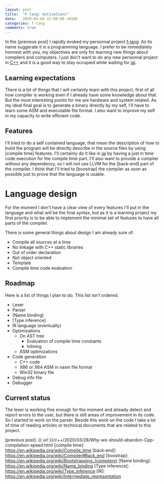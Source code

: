 ```yaml
---
layout: post
title:  "F-lang: motivations"
date:   2020-04-04 15:00:00 +0100
categories: f-lang
comments: true
---
```

In the [previous post] I rapidly evoked my personnal project [f-lang]. As its name suggerate it is a programming
language. I prefer to be immediately honnest with you, my objectives are only for learning new things about compilers
and computers. I just don't want to do any new personnal project in [C++] and it is a good way to stay occupied while
waiting for [jai].

## Learning expectations
There is a lot of things that I will certainly learn with this project, first of all how compiler is working even if I
already have some knowledge about that. But the most interesting points for me are hardware and system related. As my
ideal final goal is to generate a binary directly by my self, I'll have to learn some ASM and executable file format. I
also want to improve my self in my capacity to write efficient code.

## Features
I'll tried to do a self contained language, that mean the description of how to build the program will be directly
describe in the source files by using [compile time] features. I'll certainly do it like in [jai] by having a just in
time code execution for the compile time part.
I'll also want to provide a compiler without any dependency, so I will not use LLVM for the [back-end] part of the
compiler.
I think that I'll tried to [boostrap] the compiler as soon as possible just to prove that the language is usable.

# Language design
For the moment I don't have a clear view of every features I'll put in the language and what will be the final syntax,
but as it is a learning project my first priority is to be able to implement the minimal set of features to have all
parts of the compiler.

There is some general things about design I am already sure of:
 - Compile all sources at a time
 - No linkage with C++ static libraries
 - Out of order declaration
 - Not object oriented
 - Template
 - Compile time code evaluation

## Roadmap
Here is a list of things I plan to do. This list isn't ordered.
 - Lexer
 - Parser
 - [Name binding]
 - [Type inference]
 - IR language (eventually)
 - Optimizations
   - On AST tree
     - Evaluation of compile time constants
	 - Inlining
   - ASM optimizations
 - Code generation
   - C++ code
   - X86 or X64 ASM in nasm file format
   - Win32 binary file
 - Debug info file
 - Debugger

## Current status
The lexer is working fine enough for the moment and already detect and report errors to the user, but there is still
areas of improvement in its code. So I started to work on the parser.
Beside this work on the code I take a lot of time of reading articles or technical documents that are related to this
project.

[f-lang]: https://github.com/Flamaros/f-lang
[C++]: https://isocpp.org/
[jai]: https://inductive.no/jai/
[previous post]: {{ url }}/c++/2020/03/28/Why-we-should-abandon-Cpp-compilation-speed.html
[compile time]: https://en.wikipedia.org/wiki/Compile_time
[back-end]: https://en.wikipedia.org/wiki/Compiler#Back_end
[boostrap]: https://en.wikipedia.org/wiki/Bootstrapping_(compilers)
[Name binding]: https://en.wikipedia.org/wiki/Name_binding
[Type inference]: https://en.wikipedia.org/wiki/Type_inference
[IR]: https://en.wikipedia.org/wiki/Intermediate_representation